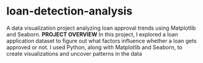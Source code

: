 # loan-detection-analysis
A data visualization project analyzing loan approval trends using Matplotlib and Seaborn.
**PROJECT OVERVIEW**
In this project, I explored a loan application dataset to figure out what factors influence whether a loan gets approved or not. I used Python, along with Matplotlib and Seaborn, to create visualizations and uncover patterns in the data

